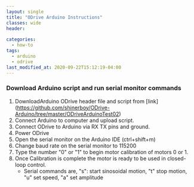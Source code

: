 ```yaml
---
layout: single
title: "ODrive Arduino Instructions"
classes: wide
header:
  
categories:
  - how-to
tags:
  - arduino
  - odrive
last_modified_at: 2020-09-22T15:12:19-04:00
---
```


### Download Arduino script and run serial monitor commands

1. DownloadArduino ODrive header file and script from [link] (https://github.com/shinerboy/ODrive-Arduino/tree/master/ODriveArduinoTest02)
2. Connect Arduino to computer and upload script.
3. Connect ODrive to Arduino via RX TX pins and ground.
4. Power ODrive
5. Open the serial monitor on the Arduino IDE (ctrl+shift+m)
6. Change baud rate on the serial monitor to 115200
7. Type the number "0" or "1" to begin motor calibration of motors 0 or 1.
8. Once Calibration is complete the motor is ready to be used in closed-loop control.
    * Serial commands are, "s": start sinosoidal motion, "t" stop motion, "u" set speed, "a" set amplitude
   




